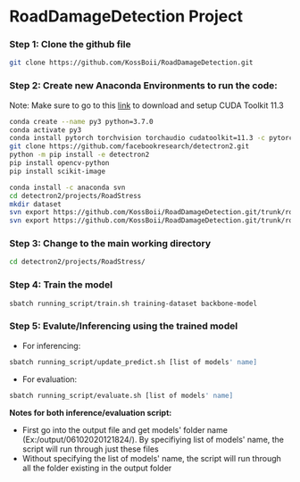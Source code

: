 # RoadDamageDetection Project

### Step 1: Clone the github file
```bash
git clone https://github.com/KossBoii/RoadDamageDetection.git
```

### Step 2: Create new Anaconda Environments to run the code:
Note: Make sure to go to this [link](https://developer.nvidia.com/cuda-11.3.0-download-archive?target_os=Windows&target_arch=x86_64&target_version=10&target_type=exe_local) to download and setup CUDA Toolkit 11.3
```bash
conda create --name py3 python=3.7.0
conda activate py3
conda install pytorch torchvision torchaudio cudatoolkit=11.3 -c pytorch
git clone https://github.com/facebookresearch/detectron2.git
python -m pip install -e detectron2
pip install opencv-python
pip install scikit-image

conda install -c anaconda svn
cd detectron2/projects/RoadStress
mkdir dataset
svn export https://github.com/KossBoii/RoadDamageDetection.git/trunk/roadstress_new ./dataset/roadstress_new
svn export https://github.com/KossBoii/RoadDamageDetection.git/trunk/roadstress_old ./dataset/roadstress_old
```

### Step 3: Change to the main working directory
```bash
cd detectron2/projects/RoadStress/
```

### Step 4: Train the model
```bash
sbatch running_script/train.sh training-dataset backbone-model
```

### Step 5: Evalute/Inferencing using the trained model
- For inferencing:
```bash
sbatch running_script/update_predict.sh [list of models' name]
```
- For evaluation:
```bash
sbatch running_script/evaluate.sh [list of models' name]
```

**Notes for both inference/evaluation script:** 
- First go into the output file and get models' folder name (Ex:/output/06102020121824/). By specifiying list of models' name, the script will run through just these files
- Without specifying the list of models' name, the script will run through all the folder existing in the output folder
